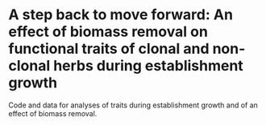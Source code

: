 # A step back to move forward: An effect of biomass removal on functional traits of clonal and non-clonal herbs during establishment growth
Code and data for analyses of traits during establishment growth and of an effect of biomass removal.
